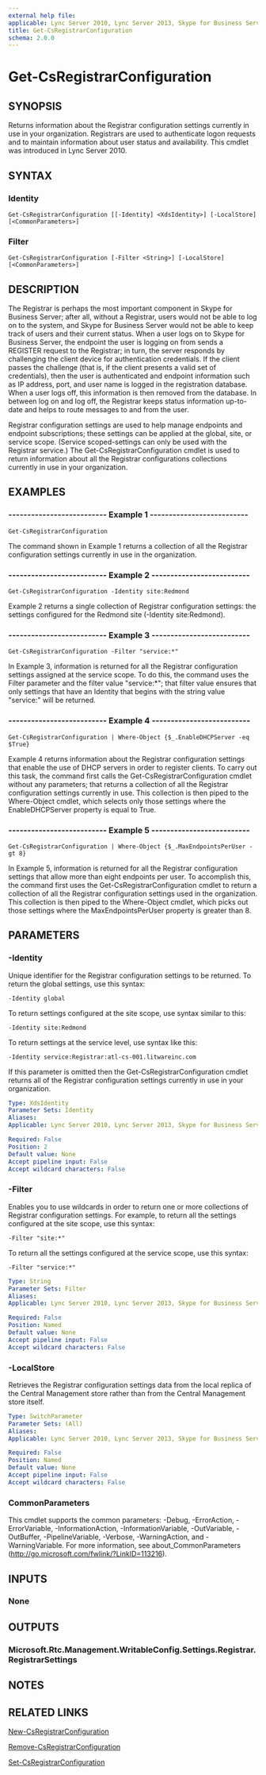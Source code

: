 ```yaml
---
external help file: 
applicable: Lync Server 2010, Lync Server 2013, Skype for Business Server 2015
title: Get-CsRegistrarConfiguration
schema: 2.0.0
---
```


# Get-CsRegistrarConfiguration

## SYNOPSIS
Returns information about the Registrar configuration settings currently in use in your organization.
Registrars are used to authenticate logon requests and to maintain information about user status and availability.
This cmdlet was introduced in Lync Server 2010.


## SYNTAX

### Identity
```
Get-CsRegistrarConfiguration [[-Identity] <XdsIdentity>] [-LocalStore] [<CommonParameters>]
```

### Filter
```
Get-CsRegistrarConfiguration [-Filter <String>] [-LocalStore] [<CommonParameters>]
```

## DESCRIPTION
The Registrar is perhaps the most important component in Skype for Business Server; after all, without a Registrar, users would not be able to log on to the system, and Skype for Business Server would not be able to keep track of users and their current status.
When a user logs on to Skype for Business Server, the endpoint the user is logging on from sends a REGISTER request to the Registrar; in turn, the server responds by challenging the client device for authentication credentials.
If the client passes the challenge (that is, if the client presents a valid set of credentials), then the user is authenticated and endpoint information such as IP address, port, and user name is logged in the registration database.
When a user logs off, this information is then removed from the database.
In between log on and log off, the Registrar keeps status information up-to-date and helps to route messages to and from the user.

Registrar configuration settings are used to help manage endpoints and endpoint subscriptions; these settings can be applied at the global, site, or service scope.
(Service scoped-settings can only be used with the Registrar service.) The Get-CsRegistrarConfiguration cmdlet is used to return information about all the Registrar configurations collections currently in use in your organization.


## EXAMPLES

### -------------------------- Example 1 --------------------------
```
Get-CsRegistrarConfiguration
```

The command shown in Example 1 returns a collection of all the Registrar configuration settings currently in use in the organization.

### -------------------------- Example 2 --------------------------
```
Get-CsRegistrarConfiguration -Identity site:Redmond
```

Example 2 returns a single collection of Registrar configuration settings: the settings configured for the Redmond site (-Identity site:Redmond).

### -------------------------- Example 3 --------------------------
```
Get-CsRegistrarConfiguration -Filter "service:*"
```

In Example 3, information is returned for all the Registrar configuration settings assigned at the service scope.
To do this, the command uses the Filter parameter and the filter value "service:*"; that filter value ensures that only settings that have an Identity that begins with the string value "service:" will be returned.

### -------------------------- Example 4 --------------------------
```
Get-CsRegistrarConfiguration | Where-Object {$_.EnableDHCPServer -eq $True}
```

Example 4 returns information about the Registrar configuration settings that enable the use of DHCP servers in order to register clients.
To carry out this task, the command first calls the Get-CsRegistrarConfiguration cmdlet without any parameters; that returns a collection of all the Registrar configuration settings currently in use.
This collection is then piped to the Where-Object cmdlet, which selects only those settings where the EnableDHCPServer property is equal to True.

### -------------------------- Example 5 --------------------------
```
Get-CsRegistrarConfiguration | Where-Object {$_.MaxEndpointsPerUser -gt 8}
```

In Example 5, information is returned for all the Registrar configuration settings that allow more than eight endpoints per user.
To accomplish this, the command first uses the Get-CsRegistrarConfiguration cmdlet to return a collection of all the Registrar configuration settings used in the organization.
This collection is then piped to the Where-Object cmdlet, which picks out those settings where the MaxEndpointsPerUser property is greater than 8.


## PARAMETERS

### -Identity
Unique identifier for the Registrar configuration settings to be returned.
To return the global settings, use this syntax:

`-Identity global`

To return settings configured at the site scope, use syntax similar to this:

`-Identity site:Redmond`

To return settings at the service level, use syntax like this:

`-Identity service:Registrar:atl-cs-001.litwareinc.com`

If this parameter is omitted then the Get-CsRegistrarConfiguration cmdlet returns all of the Registrar configuration settings currently in use in your organization.

```yaml
Type: XdsIdentity
Parameter Sets: Identity
Aliases: 
Applicable: Lync Server 2010, Lync Server 2013, Skype for Business Server 2015

Required: False
Position: 2
Default value: None
Accept pipeline input: False
Accept wildcard characters: False
```

### -Filter
Enables you to use wildcards in order to return one or more collections of Registrar configuration settings.
For example, to return all the settings configured at the site scope, use this syntax:

`-Filter "site:*"`

To return all the settings configured at the service scope, use this syntax:

`-Filter "service:*"`

```yaml
Type: String
Parameter Sets: Filter
Aliases: 
Applicable: Lync Server 2010, Lync Server 2013, Skype for Business Server 2015

Required: False
Position: Named
Default value: None
Accept pipeline input: False
Accept wildcard characters: False
```

### -LocalStore
Retrieves the Registrar configuration settings data from the local replica of the Central Management store rather than from the Central Management store itself.

```yaml
Type: SwitchParameter
Parameter Sets: (All)
Aliases: 
Applicable: Lync Server 2010, Lync Server 2013, Skype for Business Server 2015

Required: False
Position: Named
Default value: None
Accept pipeline input: False
Accept wildcard characters: False
```

### CommonParameters
This cmdlet supports the common parameters: -Debug, -ErrorAction, -ErrorVariable, -InformationAction, -InformationVariable, -OutVariable, -OutBuffer, -PipelineVariable, -Verbose, -WarningAction, and -WarningVariable. For more information, see about_CommonParameters (http://go.microsoft.com/fwlink/?LinkID=113216).

## INPUTS

### None


## OUTPUTS

### Microsoft.Rtc.Management.WritableConfig.Settings.Registrar.RegistrarSettings


## NOTES


## RELATED LINKS

[New-CsRegistrarConfiguration](New-CsRegistrarConfiguration.md)

[Remove-CsRegistrarConfiguration](Remove-CsRegistrarConfiguration.md)

[Set-CsRegistrarConfiguration](Set-CsRegistrarConfiguration.md)
